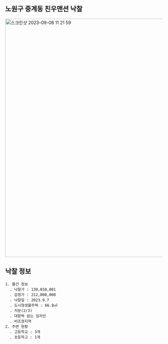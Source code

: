 ## 노원구 중계동 친우맨션 낙찰
<img width="764" alt="스크린샷 2023-09-08 11 21 59" src="https://github.com/Lee-myungsun/myAuction/assets/62130704/a79d9d4f-a868-455f-856f-dec3ea369602">

## 낙찰 정보
```
1. 물건 정보
  . 낙찰가 : 130,010,001
  . 감정가 : 212,000,000
  . 낙찰일 : 2023.9.7
  . 도시형생활주택 : 66.8㎡
  . 지분(2/3)
  . 대항력 없는 임차인
  . 비조정지역
2. 주변 현황
  . 고등학교 : 3개
  . 초등학고 : 1개
```
